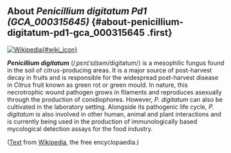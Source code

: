 About *Penicillium digitatum Pd1 (GCA\_000315645)* {#about-penicillium-digitatum-pd1-gca_000315645 .first}
--------------------------------------------------

[![Wikipedia](/img/wikipedia_logo_v2_en.png){#wiki_icon}](http://en.wikipedia.org/wiki/Penicillium_digitatum)

***Penicillium digitatum*** (/ˌpɛnɪˈsɪlɪəm/digitatum/) is a mesophilic
fungus found in the soil of citrus-producing areas. It is a major source
of post-harvest decay in fruits and is responsible for the widespread
post-harvest disease in *Citrus* fruit known as green rot or green
mould. In nature, this necrotrophic wound pathogen grows in filaments
and reproduces asexually through the production of conidiophores.
However, *P. digitatum* can also be cultivated in the laboratory
setting. Alongside its pathogenic life cycle, *P. digitatum* is also
involved in other human, animal and plant interactions and is currently
being used in the production of immunologically based mycological
detection assays for the food industry.

([Text](http://en.wikipedia.org/wiki/Penicillium_digitatum) from
[Wikipedia](http://en.wikipedia.org/), the free encyclopaedia.)
